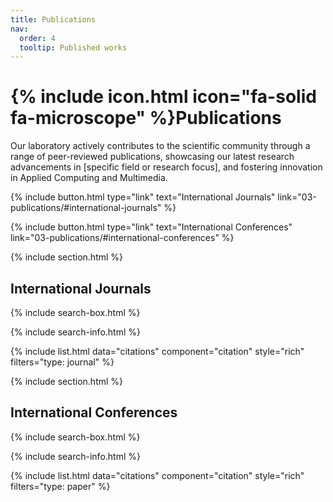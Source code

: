 ```yaml
---
title: Publications
nav:
  order: 4
  tooltip: Published works
---
```


# {% include icon.html icon="fa-solid fa-microscope" %}Publications

Our laboratory actively contributes to the scientific community through a range of peer-reviewed publications, showcasing our latest research advancements in [specific field or research focus], and fostering innovation in Applied Computing and Multimedia.

{%
  include button.html
  type="link"
  text="International Journals"
  link="03-publications/#international-journals"
%}

{%
  include button.html
  type="link"
  text="International Conferences"
  link="03-publications/#international-conferences"
%}

{% include section.html %}

## International Journals

{% include search-box.html %}

{% include search-info.html %}

{% include list.html data="citations" component="citation" style="rich" filters="type: journal" %}

{% include section.html %}

## International Conferences

{% include search-box.html %}

{% include search-info.html %}

{% include list.html data="citations" component="citation" style="rich" filters="type: paper" %}

